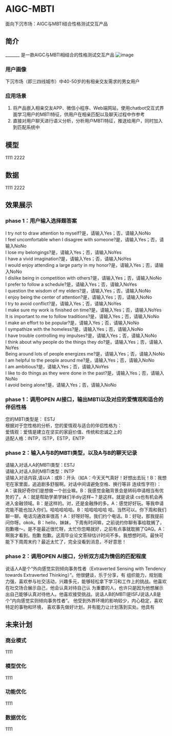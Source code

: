 # AIGC-MBTI
面向下沉市场：AIGC与MBTI结合性格测试交互产品

## 简介
_______ 是一款AIGC与MBTI相结合的性格测试交互产品
![image](https://github.com/Semi-Hacker/AIGC-MBTI/assets/138411034/91783d1f-346a-43d8-bae5-62d61b1c0dde)

### 用户画像
下沉市场（即三四线城市）中40-50岁的有相亲交友需求的男女用户
### 应用场景
1. 将产品嵌入相亲交友APP、微信小程序、Web端网站，使用chatbot交互式界面学习用户的MBTI特征，供用户在相亲匹配以及聊天过程中作参考
2. 直接对用户聊天进行语义分析，分析用户MBTI特征，推送给用户，同时加入到匹配系统中

## 模型
1111
2222


## 数据
1111
2222


## 效果展示
### phase 1：用户输入选择题答案  
I try not to draw attention to myself?是，请输入Yes；否，请输入NoNo  
I feel uncomfortable when I disagree with someone?是，请输入Yes；否，请输入NoNo  
I lose my belongings?是，请输入Yes；否，请输入NoYes  
I have a vivid imagination?是，请输入Yes；否，请输入NoYes  
I would enjoy attending a large party in my honor?是，请输入Yes；否，请输入NoNo  
I dislike being in competition with others?是，请输入Yes；否，请输入NoNo  
I prefer to follow a schedule?是，请输入Yes；否，请输入NoYes  
I question the wisdom of my elders?是，请输入Yes；否，请输入NoNo  
I enjoy being the center of attention?是，请输入Yes；否，请输入NoNo  
I try to avoid conflict?是，请输入Yes；否，请输入NoYes  
I make sure my work is finished on time?是，请输入Yes；否，请输入NoYes  
It is important to me to follow traditions?是，请输入Yes；否，请输入NoNo  
I make an effort to be popular?是，请输入Yes；否，请输入NoNo  
I sympathize with the homeless?是，请输入Yes；否，请输入NoNo  
I have trouble controlling my impulses?是，请输入Yes；否，请输入NoNo  
I think about why people do the things they do?是，请输入Yes；否，请输入NoYes  
Being around lots of people energizes me?是，请输入Yes；否，请输入NoNo  
I am helpful to the people around me?是，请输入Yes；否，请输入NoNo  
I am ambitious?是，请输入Yes；否，请输入NoYes  
I like to do things as they were done in the past?是，请输入Yes；否，请输入NoNo  
I avoid being alone?是，请输入Yes；否，请输入NoNo  
### phase 1：调用OPEN AI接口，输出MBTI以及对应的爱情观和适合的伴侣性格  
您的MBTI类型是： ESTJ  
根据对于您性格的分析，您的爱情观与适合的伴侣性格为：  
爱情观：爱情是建立在坚实的家庭价值、传统和忠诚之上的  
适配人格：INTP，ISTP，ESTP，ENTP  
### phase 2：输入A与B的MBTI类型，以及A与B的聊天记录  
请输入对话人A的MBTI类型：ESTJ  
请输入对话人B的MBTI类型：INTP  
请输入对话内容,请以A：或B：开头（如A：今天天气真好！好想出去玩！B：我想宅在家里面，追追剧多舒服啊。对话中间请避免空格、换行等非
连续性字符）：  
A：诶我好奇你们是想做一个创业嘛。B：我感觉金融背景会是转码申请相当有优势的了。A：就是帮助学弟学妹们半diy这样~？是这样。就是说读
cs也有机会再进入金融领域。B：是这样的。对，还是金融挣的多。A：感觉好好玩。等我申请完能不能也加入你们。哈哈哈哈哈。B：哈哈哈哈哈
哈。当然可以。你下周和我们聊一聊。电话沟通效率很高！A：好呀好呀。我们约个电话。B：好哒，那我提前问你呀。okok。B：hello，妹妹， 
下周有时间嘛，之前说约你聊有事给耽搁了，抱歉嗷～。是不是最近很忙呀，太忙你忽略就好，之前有点事就耽搁了QAQ。A：啊我才看到。抱歉 
抱歉。这周毕业论文答辩估计时间不多。我想想时间。最快可能下下周周末约？最近太忙了，完全没看到消息，不好意思！  
### phase 2：调用OPEN AI接口，分析双方成为情侣的匹配程度  
说话人A是个“外向感觉实则倾向事务性者（Extraverted Sensing with Tendency towards Extraverted Thinking）”。他很健谈，乐于分享，有
组织能力，规划能力强，喜欢参与社交活动，兴趣多元，能够轻松拿下学习和工作上的挑战。他喜欢在社交场合展示自己，他会认真对待自己认 
为重要的人，也许只是因为他想展示出自己能够认真对待他人。他喜欢接受挑战。说话人B的MBTI是ISFJ说话人B是个“内向感觉实则倾向事务性者”。
他受到外界环境的影响较少，内心稳定，喜欢特定的事物和环境， 喜欢事先做好计划，并有能力让计划落到实处。他具有  

## 未来计划
### 商业模式
1111

### 模型优化
1111

### 功能优化
1111

### 数据优化
1111
